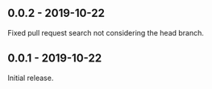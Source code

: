 ## 0.0.2 - 2019-10-22
Fixed pull request search not considering the head branch.

## 0.0.1 - 2019-10-22
Initial release.
